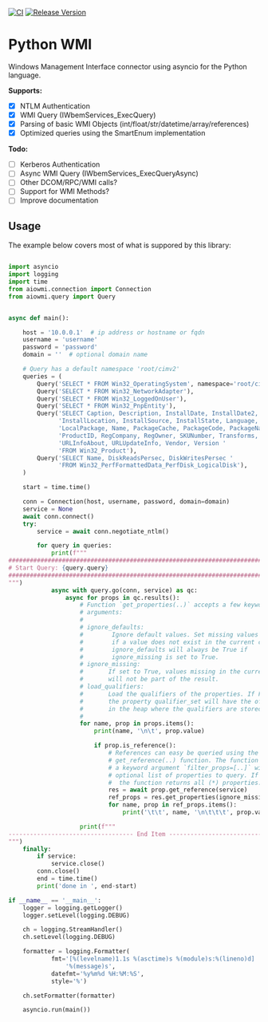 [![CI](https://github.com/cesbit/aiowmi/workflows/CI/badge.svg)](https://github.com/cesbit/aiowmi/actions)
[![Release Version](https://img.shields.io/github/release/cesbit/aiowmi)](https://github.com/cesbit/aiowmi/releases)


# Python WMI

Windows Management Interface connector using asyncio for the Python language.

**Supports:**
- [x] NTLM Authentication
- [x] WMI Query (IWbemServices_ExecQuery)
- [x] Parsing of basic WMI Objects (int/float/str/datetime/array/references)
- [x] Optimized queries using the SmartEnum implementation

**Todo:**
- [ ] Kerberos Authentication
- [ ] Async WMI Query (IWbemServices_ExecQueryAsync)
- [ ] Other DCOM/RPC/WMI calls?
- [ ] Support for WMI Methods?
- [ ] Improve documentation

## Usage

The example below covers most of what is suppored by this library:

```python

import asyncio
import logging
import time
from aiowmi.connection import Connection
from aiowmi.query import Query


async def main():

    host = '10.0.0.1'  # ip address or hostname or fqdn
    username = 'username'
    password = 'password'
    domain = ''  # optional domain name

    # Query has a default namespace 'root/cimv2'
    queries = (
        Query('SELECT * FROM Win32_OperatingSystem', namespace='root/cimv2'),
        Query('SELECT * FROM Win32_NetworkAdapter'),
        Query('SELECT * FROM Win32_LoggedOnUser'),
        Query('SELECT * FROM Win32_PnpEntity'),
        Query('SELECT Caption, Description, InstallDate, InstallDate2, '
              'InstallLocation, InstallSource, InstallState, Language, '
              'LocalPackage, Name, PackageCache, PackageCode, PackageName, '
              'ProductID, RegCompany, RegOwner, SKUNumber, Transforms, '
              'URLInfoAbout, URLUpdateInfo, Vendor, Version '
              'FROM Win32_Product'),
        Query('SELECT Name, DiskReadsPersec, DiskWritesPersec '
              'FROM Win32_PerfFormattedData_PerfDisk_LogicalDisk'),
    )

    start = time.time()

    conn = Connection(host, username, password, domain=domain)
    service = None
    await conn.connect()
    try:
        service = await conn.negotiate_ntlm()

        for query in queries:
            print(f"""
###############################################################################
# Start Query: {query.query}
###############################################################################
""")
            async with query.go(conn, service) as qc:
                async for props in qc.results():
                    # Function `get_properties(..)` accepts a few keyword
                    # arguments:
                    #
                    # ignore_defaults:
                    #        Ignore default values. Set missing values to None
                    #        if a value does not exist in the current class.
                    #        ignore_defaults will always be True if
                    #        ignore_missing is set to True.
                    # ignore_missing:
                    #       If set to True, values missing in the current class
                    #       will not be part of the result.
                    # load_qualifiers:
                    #       Load the qualifiers of the properties. If False,
                    #       the property qualifier_set will have the offset
                    #       in the heap where the qualifiers are stored.
                    #
                    for name, prop in props.items():
                        print(name, '\n\t', prop.value)

                        if prop.is_reference():
                            # References can easy be queried using the
                            # get_reference(..) function. The function accepts
                            # a keyword argument `filter_props=[..]` with an
                            # optional list of properties to query. If omitted,
                            #  the function returns all (*) properties.
                            res = await prop.get_reference(service)
                            ref_props = res.get_properties(ignore_missing=True)
                            for name, prop in ref_props.items():
                                print('\t\t', name, '\n\t\t\t', prop.value)

                    print(f"""
----------------------------------- End Item ----------------------------------
""")
    finally:
        if service:
            service.close()
        conn.close()
        end = time.time()
        print('done in ', end-start)

if __name__ == '__main__':
    logger = logging.getLogger()
    logger.setLevel(logging.DEBUG)

    ch = logging.StreamHandler()
    ch.setLevel(logging.DEBUG)

    formatter = logging.Formatter(
            fmt='[%(levelname)1.1s %(asctime)s %(module)s:%(lineno)d] ' +
                '%(message)s',
            datefmt='%y%m%d %H:%M:%S',
            style='%')

    ch.setFormatter(formatter)

    asyncio.run(main())


```
